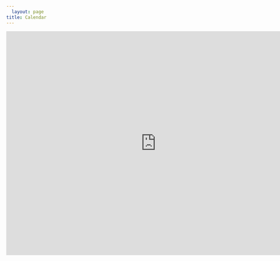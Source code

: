 ```yaml
---
  layout: page
title: Calendar
---
```

  <iframe src="https://calendar.google.com/calendar/embed?src=mathteacher.mittman%40gmail.com&ctz=America/Chicago" style="border: 0" width="800" height="600" frameborder="0" scrolling="no"></iframe>